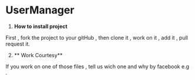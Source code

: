 # UserManager

 1. **How to install project**

First , fork the project to your gitHub , then clone it , work on it , add it , pull request it.


2. ** Work Courtesy**

If you work on one of those files , tell us wich one and why by facebook e.g .
